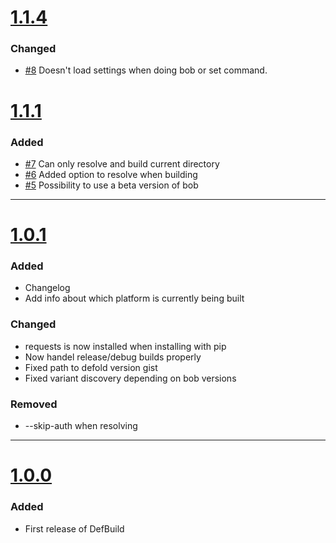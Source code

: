 # [1.1.4](https://github.com/Jerakin/DefBuild/compare/release/1.1.1...release/1.1.4)

### Changed
- [#8](https://github.com/Jerakin/DefBuild/issues/8) Doesn't load settings when doing bob or set command.


# [1.1.1](https://github.com/Jerakin/DefBuild/compare/release/1.0.1...release/1.1.1)

### Added
- [#7](https://github.com/Jerakin/DefBuild/issues/7) Can only resolve and build current directory
- [#6](https://github.com/Jerakin/DefBuild/issues/6) Added option to resolve when building
- [#5](https://github.com/Jerakin/DefBuild/issues/6) Possibility to use a beta version of bob


----

# [1.0.1](https://github.com/Jerakin/DefBuild/compare/release/1.0.0...release/1.0.1)

### Added
- Changelog
- Add info about which platform is currently being built

### Changed
- requests is now installed when installing with pip
- Now handel release/debug builds properly
- Fixed path to defold version gist
- Fixed variant discovery depending on bob versions

### Removed
- --skip-auth when resolving

----

# [1.0.0](https://github.com/Jerakin/DefBuild/releases/tag/1.0.0)


### Added

- First release of DefBuild
